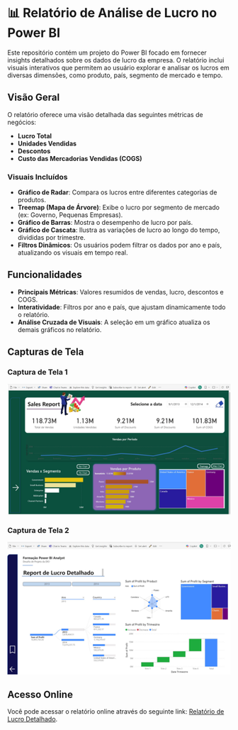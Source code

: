 # 📊 Relatório de Análise de Lucro no Power BI

Este repositório contém um projeto do Power BI focado em fornecer insights detalhados sobre os dados de lucro da empresa. O relatório inclui visuais interativos que permitem ao usuário explorar e analisar os lucros em diversas dimensões, como produto, país, segmento de mercado e tempo.

## Visão Geral

O relatório oferece uma visão detalhada das seguintes métricas de negócios:

- **Lucro Total**
- **Unidades Vendidas**
- **Descontos**
- **Custo das Mercadorias Vendidas (COGS)**

### Visuais Incluídos

- **Gráfico de Radar**: Compara os lucros entre diferentes categorias de produtos.
- **Treemap (Mapa de Árvore)**: Exibe o lucro por segmento de mercado (ex: Governo, Pequenas Empresas).
- **Gráfico de Barras**: Mostra o desempenho de lucro por país.
- **Gráfico de Cascata**: Ilustra as variações de lucro ao longo do tempo, divididas por trimestre.
- **Filtros Dinâmicos**: Os usuários podem filtrar os dados por ano e país, atualizando os visuais em tempo real.

## Funcionalidades

- **Principais Métricas**: Valores resumidos de vendas, lucro, descontos e COGS.
- **Interatividade**: Filtros por ano e país, que ajustam dinamicamente todo o relatório.
- **Análise Cruzada de Visuais**: A seleção em um gráfico atualiza os demais gráficos no relatório.

## Capturas de Tela

### Captura de Tela 1
![Captura de Tela 1](https://github.com/rhuanvictor/Desafio_Power_BI/blob/main/Desafio%20Power%20BI/01.jpg)

### Captura de Tela 2
![Captura de Tela 2](https://github.com/rhuanvictor/Desafio_Power_BI/blob/main/Desafio%20Power%20BI/02.jpg)

## Acesso Online

Você pode acessar o relatório online através do seguinte link: [Relatório de Lucro Detalhado](https://app.powerbi.com/groups/me/reports/12395265-2348-40c5-aea4-aa7cd8ad66f1/e45117390955db31a42d?experience=power-bi).


